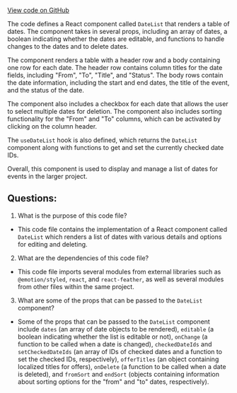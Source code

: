 [View code on GitHub](https://github.com/technologiestiftung/kulturdaten-frontend/blob/master/components/DateList/index.tsx)

The code defines a React component called `DateList` that renders a table of dates. The component takes in several props, including an array of dates, a boolean indicating whether the dates are editable, and functions to handle changes to the dates and to delete dates. 

The component renders a table with a header row and a body containing one row for each date. The header row contains column titles for the date fields, including "From", "To", "Title", and "Status". The body rows contain the date information, including the start and end dates, the title of the event, and the status of the date. 

The component also includes a checkbox for each date that allows the user to select multiple dates for deletion. The component also includes sorting functionality for the "From" and "To" columns, which can be activated by clicking on the column header. 

The `useDateList` hook is also defined, which returns the `DateList` component along with functions to get and set the currently checked date IDs. 

Overall, this component is used to display and manage a list of dates for events in the larger project.
## Questions: 
 1. What is the purpose of this code file?
- This code file contains the implementation of a React component called `DateList` which renders a list of dates with various details and options for editing and deleting.

2. What are the dependencies of this code file?
- This code file imports several modules from external libraries such as `@emotion/styled`, `react`, and `react-feather`, as well as several modules from other files within the same project.

3. What are some of the props that can be passed to the `DateList` component?
- Some of the props that can be passed to the `DateList` component include `dates` (an array of date objects to be rendered), `editable` (a boolean indicating whether the list is editable or not), `onChange` (a function to be called when a date is changed), `checkedDateIds` and `setCheckedDateIds` (an array of IDs of checked dates and a function to set the checked IDs, respectively), `offerTitles` (an object containing localized titles for offers), `onDelete` (a function to be called when a date is deleted), and `fromSort` and `endSort` (objects containing information about sorting options for the "from" and "to" dates, respectively).